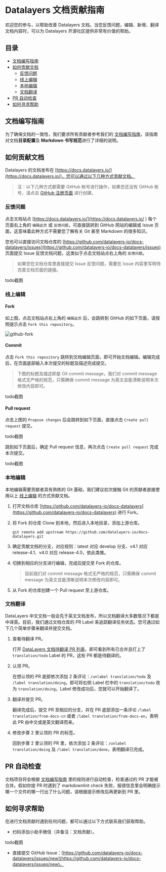 # Datalayers 文档贡献指南

欢迎您的参与，以帮助改善 Datalayers 文档。当您反馈问题，编辑、新增、翻译文档内容时，可以为 Datalayers 开源社区提供非常有价值的帮助。


## 目录

- [文档编写指南](#文档编写指南)
- [如何贡献文档](#如何贡献文档)
  - [反馈问题](#反馈问题)
  - [线上编辑](#线上编辑)
  - [本地编辑](#本地编辑)
  - [文档翻译](#文档翻译)
- [PR 自动检查](#pr-自动检查)
- [如何寻求帮助](#如何寻求帮助)
  

## 文档编写指南

为了确保文档的一致性，我们要求所有贡献者参考我们的 [文档编写指南](./DOCS-WRITING-GUIDE-CN.md)，该指南对文档**目录配置**及 **Markdown 书写规范**进行了详细的说明。


## 如何贡献文档

Datalayers 的文档发布在 [https://docs.datalayers.io/](https://docs.datalayers.io/)，您可以通过以下几种方式贡献文档。

> 注：以下几种方式都需要 GitHub 帐号进行操作，如果您还没有 GitHub 帐号，请点击 [GitHub 注册页面](https://github.com/join) 进行创建。

### 反馈问题

点击文档站点 [https://docs.datalayers.io/](https://docs.datalayers.io/ ) 每个页面右上角的 `编辑此页` 或 `反馈问题`，可直接跳转到 GitHub 网站的编辑或 Issue 页面，这意味着此种方式不需要您了解有关 Git 甚至 Markdown 的很多知识。

您也可以直接访问文档仓库的 [https://github.com/datalayers-io/docs-datalayers/issues](https://github.com/datalayers-io/docs-datalayers/issues) 页面提交 Issue 反馈文档问题，这类似于点击文档站点右上角的 `反馈问题`。

> 如果您在文档仓库里直接提交 Issue 反馈问题，需要在 Issue 内容里写明待完善文档页面的链接。

todo截图

### 线上编辑

#### Fork

如上图，点击文档站点右上角的 `编辑此页` 后，会跳转到 GitHub 的如下页面，请按照提示点击 `Fork this repository`。

![github-fork](./assets/github-fork.jpg)

#### Commit

点击 `Fork this repository` 跳转到文档编辑页面，即可开始文档编辑。编辑完成后，在页面底部输入本次提交的标题及描述完成提交。

> 下图的标题及描述即是 Git commit message，我们对 commit message 格式无严格的规范，只需确保 commit message 为英文且能清晰说明本次修改内容即可。

todo截图

#### Pull request

点击上图的 `Propose changes` 后会跳转到如下页面，直接点击 `Create pull request` 提交。

todo截图

跳到如下页面后，确定 Pull request 信息，再次点击 `Create pull request` 完成本次提交。

todo截图

### 本地编辑

本地编辑需要贡献者具有熟练的 Git 基础，我们建议初次接触 Git 的贡献者直接使用以上 [线上编辑](#线上编辑) 的方式贡献文档。

1. 打开文档仓库 [https://github.com/datalayers-io/docs-datalayers](https://github.com/datalayers-io/docs-datalayers) 进行 Fork。

2. 将 Fork 的仓库 Clone 到本地，然后进入本地目录，添加上游仓库。

   ```
   git remote add upstream https://github.com/datalayers-io/docs-datalayers.git
   ```

3. 确定贡献文档的分支，对应规则：latest 对应 develop 分支、v4.1 对应 release-4.1、v4.0 对应 release-4.0，依此类推。

4. 切换到相应的分支进行编辑，完成后提交至 Fork 的仓库。

   > 目前我们对 commit message 格式无严格的规范，只需确保 commit message 为英文且能清晰说明本次修改内容即可。

5. 从 Fork 的仓库创建一个 Pull request 至上游仓库。

### 文档翻译

DataLayers 中文文档一般会先于英文文档发布，所以文档翻译大多数情况下都是中译英。目前，我们通过文档仓库的 PR Label 来追踪翻译任务状态。您可通过如下几个简单步骤来翻译并提交文档。

1. 查看待翻译 PR。

   打开 [DataLayers 文档待翻译 PR 列表](https://github.com/datalayers-io/docs-datalayers/pulls?q=is%3Apr+is%3Aclosed+label%3Atranslation%2Ftodo)，即可看到所有已合并且打上了 `translation/todo` Label 的 PR，这些 PR 都是待翻译的。

2. 认领 PR。

   在想认领的 PR 底部依次添加 2 条评论：`/unlabel translation/todo` 及 `/label translation/doing`，即可将右侧 Label 栏中的 `translation/todo` 改为 `translation/doing`。Label 修改成功后，您就可以开始翻译了。

3. 翻译并提交 PR。

   翻译完成后，提交 PR 至相应的分支，并在 PR 底部添加一条评论 `/label translation/from-docs-cn` 或者 `/label translation/from-docs-en`，表明此 PR 由中文或是英文翻译而来。

4. 修改步骤 2 里认领的 PR 的标签。

   回到步骤 2 里认领的 PR 里，依次添加 2 条评论：`/unlabel translation/doing` 及 `/label translation/done`，表明翻译已完成。


## PR 自动检查

文档项目将会根据 [文档编写指南](./DOCS-WRITING-GUIDE-CN.md) 里的规则进行自动检查，检查通过的 PR 才能被合并。假如你提 PR 时遇到了 markdownlint check 失败，报错信息里会明确提示哪一个文件的哪一行出了什么问题，请根据提示修改后再更新到 PR 里。


## 如何寻求帮助

在进行文档贡献时遇到任何问题，都可以通过以下方式联系我们获取帮助。

- 扫码添加小助手微信（并备注：文档贡献）。

todo截图

- 直接提交 GitHub Issue：[https://github.com/datalayers-io/docs-datalayers/issues/new](https://github.com/datalayers-io/docs-datalayers/issues/new)。

